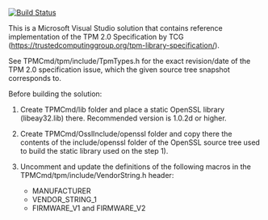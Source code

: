 [![Build Status](https://travis-ci.org/flihp/ms-tpm-20-ref.svg?branch=v1.38-build-vs2017-linux)](https://travis-ci.org/flihp/ms-tpm-20-ref/builds)

This is a Microsoft Visual Studio solution that contains reference implementation of the TPM 2.0 Specification by TCG (https://trustedcomputinggroup.org/tpm-library-specification/).

See TPMCmd/tpm/include/TpmTypes.h for the exact revision/date of the TPM 2.0 specification issue, which the given source tree snapshot corresponds to.

Before building the solution:

1) Create TPMCmd/lib folder and place a static OpenSSL library (libeay32.lib) there. Recommended version is 1.0.2d or higher.

2) Create TPMCmd/OsslInclude/openssl folder and copy there the contents of the include/openssl folder of the OpenSSL source tree used to build the static library used on the step 1).

3) Uncomment and update the definitions of the following macros in the TPMCmd/tpm/include/VendorString.h header:
   - MANUFACTURER
   - VENDOR_STRING_1
   - FIRMWARE_V1 and FIRMWARE_V2

